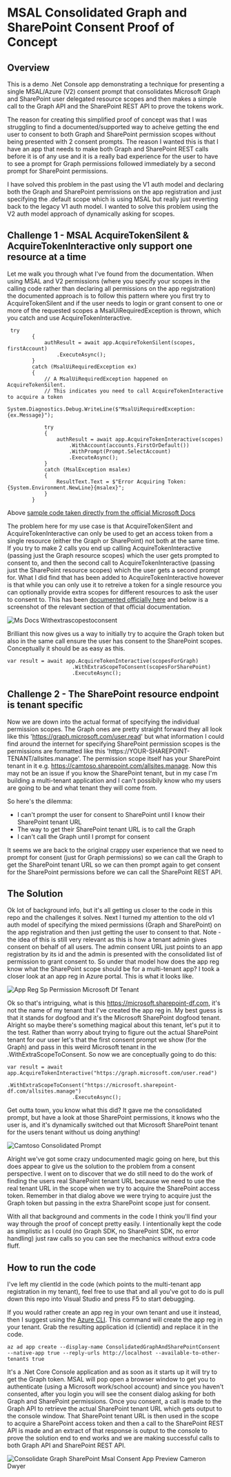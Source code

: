 ﻿# MSAL Consolidated Graph and SharePoint Consent Proof of Concept

## Overview

This is a demo .Net Console app demonstrating a technique for presenting a single MSAL/Azure (V2) consent prompt that consolidates Microsoft Graph
and SharePoint user delegated resource scopes and then makes a simple call to the Graph API and the SharePoint REST API to prove the tokens work.

The reason for creating this simplified proof of concept was that I was struggling to find a documented/supported way to acheive
getting the end user to consent to both Graph and SharePoint permission scopes without being presented with 2 consent prompts. The reason I wanted this
is that I have an app that needs to make both Graph and SharePoint REST calls before it is of any use and it is a really bad experience for the user
to have to see a prompt for Graph permissions followed immediately by a second prompt for SharePoint permissions.

I have solved this problem in the past using the V1 auth model and declaring both the Graph and SharePoint pemrissions on the app registration and just
specifying the .default scope which is using MSAL but really just reverting back to the legacy V1 auth model. I wanted to solve this problem using the V2 
auth model approach of dynamically asking for scopes.

## Challenge 1 - MSAL AcquireTokenSilent & AcquireTokenInteractive only support one resource at a time

Let me walk you through what I've found from the documentation. When using MSAL and V2 permissions (where you specify your scopes in the calling code
rather than declaring all permissions on the app registration) the documented approach is to follow this pattern where you first try to AcquireTokenSilent
and if the user needs to login or grant consent to one or more of the requested scopes a MsalUiRequiredException is thrown, which you catch
and use AcquireTokenInteractive.

```
 try
        {
            authResult = await app.AcquireTokenSilent(scopes, firstAccount)
                .ExecuteAsync();
        }
        catch (MsalUiRequiredException ex)
        {
            // A MsalUiRequiredException happened on AcquireTokenSilent.
            // This indicates you need to call AcquireTokenInteractive to acquire a token
            System.Diagnostics.Debug.WriteLine($"MsalUiRequiredException: {ex.Message}");

            try
            {
                authResult = await app.AcquireTokenInteractive(scopes)
                    .WithAccount(accounts.FirstOrDefault())
                    .WithPrompt(Prompt.SelectAccount)
                    .ExecuteAsync();
            }
            catch (MsalException msalex)
            {
                ResultText.Text = $"Error Acquiring Token:{System.Environment.NewLine}{msalex}";
            }
        }
```

Above [sample code taken directly from the official Microsoft Docs](https://docs.microsoft.com/en-us/azure/active-directory/develop/tutorial-v2-windows-desktop?WT.mc_id=M365-MVP-5002900)

The problem here for my use case is that AcquireTokenSilent and AcquireTokenInteractive can only be used to get an access token from a single
resource (either the Graph or SharePoint) not both at the same time. If you try to make 2 calls you end up calling AcquireTokenInteractive (passing just the Graph resource scopes) which
the user gets prompted to consent to, and then the second call to AcquireTokenInteractive (passing just the SharePoint resource scopes) which the user gets a second prompt for. What I did find
that has been added to AcquireTokenInteractive however is that while you can only use it to retreive a token for a single resource you can optionally provide extra scopes for different
resources to ask the user to consent to. This has been [documented officially here](https://docs.microsoft.com/en-us/azure/active-directory/develop/scenario-desktop-acquire-token-interactive?tabs=dotnet?WT.mc_id=M365-MVP-5002900)
and below is a screenshot of the relevant section of that official documentation.

![Ms Docs Withextrascopestoconsent](docs/ms-docs-withextrascopestoconsent.png)

Brilliant this now gives us a way to initially try to acquire the Graph token but also in the same call ensure the user has consent to the SharePoint scopes.
Conceptually it should be as easy as this.

```
var result = await app.AcquireTokenInteractive(scopesForGraph)
                     .WithExtraScopeToConsent(scopesForSharePoint)
                     .ExecuteAsync();
```

## Challenge 2 - The SharePoint resource endpoint is tenant specific
Now we are down into the actual format of specifying the individual permission scopes. The Graph ones are pretty straight forward they all look like this 'https://graph.microsoft.com/user.read'
but what information I could find around the internet for specifying SharePoint permission scopes is the permissions are formatted like this 'https://YOUR-SHAREPOINT-TENANT/allsites.manage'. The permission scope itself
has your SharePoint tenant in it e.g. https://camtoso.sharepoint.com/allsites.manage. Now this may not be an issue if you know the SharePoint tenant, but in my case I'm building
a multi-tenant application and I can't possibily know who my users are going to be and what tenant they will come from. 

So here's the dilemma:
- I can't prompt the user for consent to SharePoint until I know their SharePoint tenant URL
- The way to get their SharePoint tenant URL is to call the Graph
- I can't call the Graph until I prompt for consent

It seems we are back to the original crappy user experience that we need to prompt for consent (just for Graph permissions) so we can call the Graph to get the SharePoint tenant URL so we can
then prompt again to get consent for the SharePoint permissions before we can call the SharePoint REST API.

## The Solution
Ok lot of background info, but it's all getting us closer to the code in this repo and the challenges it solves. Next I turned my attention to the old v1 auth model of specifying the mixed
permissions (Graph and SharePoint) on the app registration and then just getting the user to consent to that. Note - the idea of this is still very relevant as this is how a tenant admin 
gives consent on behalf of all users. The admin consent URL just points to an app registration by its id and the admin is presented with the consolidated list of permission to grant consent to.
So under that model how does the app reg know what the SharePoint scope should be for a multi-tenant app? I took a closer look at an app reg in Azure portal. This is what it looks like.

![App Reg Sp Permission Microsoft Df Tenant](docs/app-reg-sp-permission-microsoft-df-tenant.png)

Ok so that's intriguing, what is this https://microsoft.sharepoint-df.com, it's not the name of my tenant that I've created the app reg in. My best guess is that it stands for dogfood and it's the Microsoft SharePoint dogfood tenant.
Alright so maybe there's something magical about this tenant, let's put it to the test. Rather than worry about trying to figure out the actual SharePoint tenant for our user let's that the first
consent prompt we show (for the Graph) and pass in this weird Microsoft tenant in the .WithExtraScopeToConsent. So now we are conceptually going to do this:

```
var result = await app.AcquireTokenInteractive("https://graph.microsoft.com/user.read")
                     .WithExtraScopeToConsent("https://microsoft.sharepoint-df.com/allsites.manage")
                     .ExecuteAsync();
```

Get outta town, you know what this did? It gave me the consolidated prompt, but have a look at those SharePoint permissions, it knows who the user is, and it's dynamically switched
out that Microsoft SharePoint tenant for the users tenant without us doing anything!

![Camtoso Consolidated Prompt](docs/camtoso-consolidated-prompt.png)

Alright we've got some crazy undocumented magic going on here, but this does appear to give us the solution to the problem from a consent perspective. I went on to discover that we do still need to
do the work of finding the users real SharePoint tenant URL because we need to use the real tenant URL in the scope when we try to acquire the SharePoint access token. Remember in that dialog above we were trying
to acquire just the Graph token but passing in the extra SharePoint scope just for consent.

With all that background and comments in the code I think you'll find your way through the proof of concept pretty easily. I intentionally kept the code as simplistic as I could (no Graph SDK, no SharePoint SDK, no error handling) just raw
calls so you can see the mechanics without extra code fluff.

## How to run the code
I've left my clientId in the code (which points to the multi-tenant app registration in my tenant), feel free to use that and all you've got to do is pull down this repo into Visual Studio and press F5 to start debugging.

If you would rather create an app reg in your own tenant and use it instead, then I suggest using the [Azure CLI](https://docs.microsoft.com/en-us/cli/azure/what-is-azure-cli?WT.mc_id=M365-MVP-5002900). This command will create the app reg in your tenant. Grab the resulting application id (clientid) and replace it in the code.

```
az ad app create --display-name ConsolidatedGraphAndSharePointConsent --native-app true --reply-urls http://localhost --available-to-other-tenants true
```

It's a .Net Core Console application and as soon as it starts up it will try to get the Graph token. MSAL will pop open a browser window to get you to authenticate (using a Microsoft work/school account) and since you haven't consented,
after you login  you will see the consent dialog asking for both Graph and SharePoint permissions.
Once you consent, a call is made to the Graph API to retrieve the actual SharePoint tenant URL which gets output to the console window.
That SharePoint tenant URL is then used in the scope to acquire a SharePoint access token and then a call to the SharePoint REST API is made and an extract of that response is output to the console to prove the solution end to end works
and we are making successful calls to both Graph API and SharePoint REST API.

![Consolidate Graph SharePoint Msal Consent App Preview Cameron Dwyer](docs/consolidate-graph-sharepoint-msal-consent-cameron-dwyer.gif)
